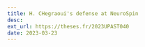 ```yaml
---
title: H. CHegraoui's defense at NeuroSpin
desc:
ext_url: https://theses.fr/2023UPAST040
date: 2023-03-23
---
```

